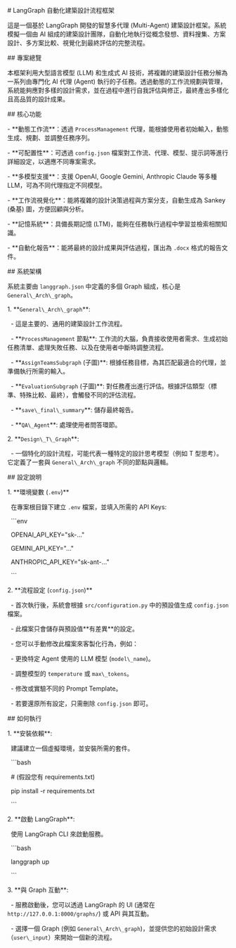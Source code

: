 \# LangGraph 自動化建築設計流程框架



這是一個基於 LangGraph 開發的智慧多代理 (Multi-Agent) 建築設計框架。系統模擬一個由 AI 組成的建築設計團隊，自動化地執行從概念發想、資料搜集、方案設計、多方案比較、視覺化到最終評估的完整流程。



\## 專案總覽



本框架利用大型語言模型 (LLM) 和生成式 AI 技術，將複雜的建築設計任務分解為一系列由專門化 AI 代理 (Agent) 執行的子任務。透過動態的工作流規劃與管理，系統能夠應對多樣的設計需求，並在過程中進行自我評估與修正，最終產出多樣化且高品質的設計成果。



\## 核心功能



\-   \*\*動態工作流\*\*：透過 `ProcessManagement` 代理，能根據使用者初始輸入，動態生成、規劃、並調整任務序列。

\-   \*\*可配置性\*\*：可透過 `config.json` 檔案對工作流、代理、模型、提示詞等進行詳細設定，以適應不同專案需求。

\-   \*\*多模型支援\*\*：支援 OpenAI, Google Gemini, Anthropic Claude 等多種 LLM，可為不同代理指定不同模型。

\-   \*\*工作流視覺化\*\*：能將複雜的設計決策過程與方案分支，自動生成為 Sankey (桑基) 圖，方便回顧與分析。

\-   \*\*記憶系統\*\*：具備長期記憶 (LTM)，能夠在任務執行過程中學習並檢索相關知識。

\-   \*\*自動化報告\*\*：能將最終的設計成果與評估過程，匯出為 `.docx` 格式的報告文件。



\## 系統架構



系統主要由 `langgraph.json` 中定義的多個 Graph 組成，核心是 `General\_Arch\_graph`。



1\.  \*\*`General\_Arch\_graph`\*\*:

&nbsp;   -   這是主要的、通用的建築設計工作流程。

&nbsp;   -   \*\*`ProcessManagement` 節點\*\*: 工作流的大腦，負責接收使用者需求、生成初始任務清單、處理失敗任務、以及在使用者中斷時調整流程。

&nbsp;   -   \*\*`AssignTeamsSubgraph` (子圖)\*\*: 根據任務目標，為其匹配最適合的代理，並準備執行所需的輸入。

&nbsp;   -   \*\*`EvaluationSubgraph` (子圖)\*\*: 對任務產出進行評估。根據評估類型（標準、特殊比較、最終），會觸發不同的評估流程。

&nbsp;   -   \*\*`save\_final\_summary`\*\*: 儲存最終報告。

&nbsp;   -   \*\*`QA\_Agent`\*\*: 處理使用者問答環節。



2\.  \*\*`Design\_T\_Graph`\*\*:

&nbsp;   -   一個特化的設計流程，可能代表一種特定的設計思考模型（例如 T 型思考）。它定義了一套與 `General\_Arch\_graph` 不同的節點與邏輯。



\## 設定說明



1\.  \*\*環境變數 (`.env`)\*\*

&nbsp;   在專案根目錄下建立 `.env` 檔案，並填入所需的 API Keys:

&nbsp;   ```env

&nbsp;   OPENAI\_API\_KEY="sk-..."

&nbsp;   GEMINI\_API\_KEY="..."

&nbsp;   ANTHROPIC\_API\_KEY="sk-ant-..."

&nbsp;   ```



2\.  \*\*流程設定 (`config.json`)\*\*

&nbsp;   -   首次執行後，系統會根據 `src/configuration.py` 中的預設值生成 `config.json` 檔案。

&nbsp;   -   此檔案只會儲存與預設值\*\*有差異\*\*的設定。

&nbsp;   -   您可以手動修改此檔案來客製化行為，例如：

&nbsp;       -   更換特定 Agent 使用的 LLM 模型 (`model\_name`)。

&nbsp;       -   調整模型的 `temperature` 或 `max\_tokens`。

&nbsp;       -   修改或實驗不同的 Prompt Template。

&nbsp;   -   若要還原所有設定，只需刪除 `config.json` 即可。



\## 如何執行



1\.  \*\*安裝依賴\*\*:

&nbsp;   建議建立一個虛擬環境，並安裝所需的套件。

&nbsp;   ```bash

&nbsp;   # (假設您有 requirements.txt)

&nbsp;   pip install -r requirements.txt

&nbsp;   ```



2\.  \*\*啟動 LangGraph\*\*:

&nbsp;   使用 LangGraph CLI 來啟動服務。

&nbsp;   ```bash

&nbsp;   langgraph up

&nbsp;   ```



3\.  \*\*與 Graph 互動\*\*:

&nbsp;   -   服務啟動後，您可以透過 LangGraph 的 UI (通常在 `http://127.0.0.1:8000/graphs/`) 或 API 與其互動。

&nbsp;   -   選擇一個 Graph (例如 `General\_Arch\_graph`)，並提供您的初始設計需求（`user\_input`）來開始一個新的流程。

